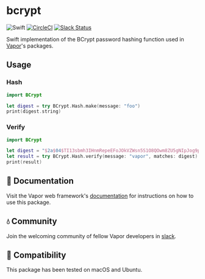 # bcrypt

![Swift](http://img.shields.io/badge/swift-3.1-brightgreen.svg)
[![CircleCI](https://circleci.com/gh/vapor/bcrypt.svg?style=shield)](https://circleci.com/gh/vapor/bcrypt)
[![Slack Status](http://vapor.team/badge.svg)](http://vapor.team)

Swift implementation of the BCrypt password hashing function used in [Vapor](https://github.com/vapor/vapor)'s packages.

## Usage

### Hash

```swift
import BCrypt

let digest = try BCrypt.Hash.make(message: "foo")
print(digest.string)
```

### Verify

```swift
import BCrypt

let digest = "$2a$04$TI13sbmh3IHnmRepeEFoJOkVZWsn5S1O8QOwm8ZU5gNIpJog9pXZm"
let result = try BCrypt.Hash.verify(message: "vapor", matches: digest)
print(result)
```

## 📖 Documentation

Visit the Vapor web framework's [documentation](http://docs.vapor.codes) for instructions on how to use this package. 

## 💧 Community

Join the welcoming community of fellow Vapor developers in [slack](http://vapor.team).

## 🔧 Compatibility

This package has been tested on macOS and Ubuntu.
